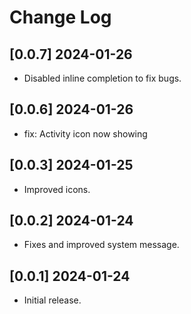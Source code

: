 # Change Log

## [0.0.7] 2024-01-26
- Disabled inline completion to fix bugs.

## [0.0.6] 2024-01-26
- fix: Activity icon now showing

## [0.0.3] 2024-01-25

- Improved icons.

## [0.0.2] 2024-01-24

- Fixes and improved system message.

## [0.0.1] 2024-01-24

- Initial release.
